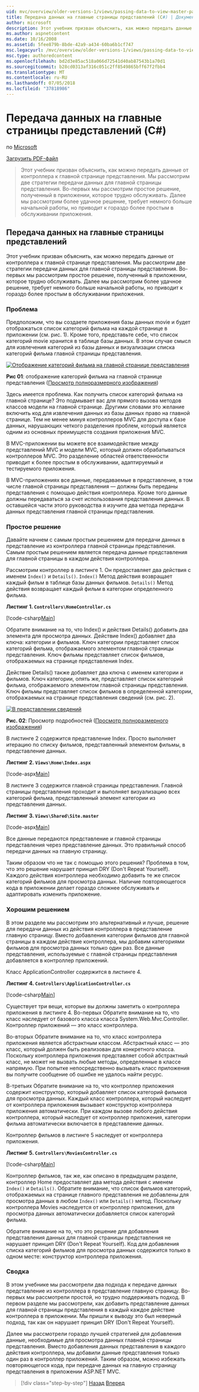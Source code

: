 ```yaml
---
uid: mvc/overview/older-versions-1/views/passing-data-to-view-master-pages-cs
title: Передача данных на главные страницы представлений (C#) | Документация Майкрософт
author: microsoft
description: Этот учебник призван объяснить, как можно передать данные от контроллера к главной странице представления. Мы рассмотрим две стратегии передачи данных в представление m...
ms.author: aspnetcontent
ms.date: 10/16/2008
ms.assetid: 5fee879b-8bde-42a9-a434-60ba6b1cf747
msc.legacyurl: /mvc/overview/older-versions-1/views/passing-data-to-view-master-pages-cs
msc.type: authoredcontent
ms.openlocfilehash: bd2d3e85ac518a066d72541d40ab87543b1a70d1
ms.sourcegitcommit: b28cd0313af316c051c2ff8549865bff67f2fbb4
ms.translationtype: MT
ms.contentlocale: ru-RU
ms.lasthandoff: 07/05/2018
ms.locfileid: "37818986"
---
```

<a name="passing-data-to-view-master-pages-c"></a>Передача данных на главные страницы представлений (C#)
====================
по [Microsoft](https://github.com/microsoft)

[Загрузить PDF-файл](http://download.microsoft.com/download/e/f/3/ef3f2ff6-7424-48f7-bdaa-180ef64c3490/ASPNET_MVC_Tutorial_13_CS.pdf)

> Этот учебник призван объяснить, как можно передать данные от контроллера к главной странице представления. Мы рассмотрим две стратегии передачи данных для главной страницы представления. Во-первых мы рассмотрим простое решение, полученный в приложении, которое трудно обслуживать. Далее мы рассмотрим более удачное решение, требует немного больше начальной работы, но приводит к гораздо более простым в обслуживании приложения.


## <a name="passing-data-to-view-master-pages"></a>Передача данных на главные страницы представлений

Этот учебник призван объяснить, как можно передать данные от контроллера к главной странице представления. Мы рассмотрим две стратегии передачи данных для главной страницы представления. Во-первых мы рассмотрим простое решение, полученный в приложении, которое трудно обслуживать. Далее мы рассмотрим более удачное решение, требует немного больше начальной работы, но приводит к гораздо более простым в обслуживании приложения.

### <a name="the-problem"></a>Проблема

Предположим, что вы создаете приложения базы данных movie и будет отображаться список категорий фильма на каждой странице в приложении (см. рис. 1). Кроме того, представьте себе, что список категорий movie хранится в таблице базы данных. В этом случае смысл для извлечения категорий из базы данных и визуализации списка категорий фильма главной страницы представления.


[![Отображение категорий фильма на главной странице представления](passing-data-to-view-master-pages-cs/_static/image2.png)](passing-data-to-view-master-pages-cs/_static/image1.png)

**Рис 01**: отображение категорий фильма на главной странице представления ([Просмотр полноразмерного изображения](passing-data-to-view-master-pages-cs/_static/image3.png))


Здесь имеется проблема. Как получить список категорий фильма на главной странице? Это подмывает вас для прямого вызова методов классов модели на главной странице. Другими словами это желание включить код для извлечения данных из базы данных право на главной странице. Тем не менее минуя контроллеров MVC для доступа к базе данных, нарушающих четкого разделения проблем, который является одним из основных преимуществ создания приложения MVC.

В MVC-приложении вы можете все взаимодействие между представлений MVC и модели MVC, который должен обрабатываться контроллеров MVC. Это разделение областей ответственности приводит к более простым в обслуживании, адаптируемый и тестируемого приложения.

В MVC-приложениях все данные, передаваемые в представление, в том числе главной страницы представления — должны быть переданы представления с помощью действия контроллера. Кроме того данные должны передаваться за счет использования представления данных. В оставшейся части этого руководства я изучите два метода передачи данных представления главной страницы представления.

### <a name="the-simple-solution"></a>Простое решение

Давайте начнем с самым простым решением для передачи данных в представление из контроллера главной страницы представления. Самым простым решением является передача данные представления для главной страницы в каждом действия контроллера.

Рассмотрим контроллер в листинге 1. Он предоставляет два действия с именем `Index()` и `Details()`. `Index()` Метод действия возвращает каждый фильм в таблице базы данных фильмов. `Details()` Метод действия возвращает каждый фильм в категории определенного фильма.

**Листинг 1. `Controllers\HomeController.cs`**

[!code-csharp[Main](passing-data-to-view-master-pages-cs/samples/sample1.cs)]

Обратите внимание на то, что Index() и действия Details() добавить два элемента для просмотра данных. Действие Index() добавляет два ключа: категории и фильмов. Ключ категории представляет список категорий фильма, отображаемого элементом главной страницы представления. Ключ фильмы представляет список фильмов, отображаемых на странице представления Index.

Действие Details() также добавляет два ключа с именем категории и фильмов. Ключ категории, опять же, представляет список категорий фильма, отображаемого элементом главной страницы представления. Ключ фильмы представляет список фильмов в определенной категории, отображаемых на странице представления сведений (см. рис. 2).


[![В представлении сведений](passing-data-to-view-master-pages-cs/_static/image5.png)](passing-data-to-view-master-pages-cs/_static/image4.png)

**Рис. 02**: Просмотр подробностей ([Просмотр полноразмерного изображения](passing-data-to-view-master-pages-cs/_static/image6.png))


В листинге 2 содержится представление Index. Просто выполняет итерацию по списку фильмов, представленный элементом фильмы, в представление данных.

**Листинг 2. `Views\Home\Index.aspx`**

[!code-aspx[Main](passing-data-to-view-master-pages-cs/samples/sample2.aspx)]

В листинге 3 содержится главной страницы представления. Главной страницы представления проходит и выполняет визуализацию всех категорий фильма, представленный элемент категории из представления данных.

**Листинг 3. `Views\Shared\Site.master`**

[!code-aspx[Main](passing-data-to-view-master-pages-cs/samples/sample3.aspx)]

Все данные передаются представление и главной страницы представления через представление данных. Это правильный способ передачи данных на главную страницу.

Таким образом что не так с помощью этого решения? Проблема в том, что это решение нарушает принцип DRY (Don't Repeat Yourself). Каждого действия контроллера необходимо добавить те же список категорий фильмов для просмотра данных. Наличие повторяющегося кода в приложении делает гораздо сложнее обслуживать и адаптировать изменить приложение.

### <a name="the-good-solution"></a>Хорошим решением

В этом разделе мы рассмотрим это альтернативный и лучше, решение для передачи данных из действия контроллера в представление главную страницу. Вместо добавления категории фильмов для главной страницы в каждом действие контроллера, мы добавим категориями фильмов для просмотра данных только один раз. Все данные представления, используемые с главной страницы представления добавляется в контроллер приложений.

Класс ApplicationController содержится в листинге 4.

**Листинг 4. `Controllers\ApplicationController.cs`**

[!code-csharp[Main](passing-data-to-view-master-pages-cs/samples/sample4.cs)]

Существует три вещи, которые вы должны заметить о контроллера приложения в листинге 4. Во-первых Обратите внимание на то, что класс наследует от базового класса класса System.Web.Mvc.Controller. Контроллер приложений — это класс контроллера.

Во-вторых Обратите внимание на то, что класс контроллера приложения является абстрактным классом. Абстрактный класс — это класс, который должен быть реализован для конкретного класса. Поскольку контроллера приложения представляет собой абстрактный класс, не может не вызвать любые методы, определенные в классе напрямую. При попытке непосредственно вызывать класс приложения вы получите сообщение об ошибке не удалось найти ресурс.

В-третьих Обратите внимание на то, что контроллер приложения содержит конструктор, который добавляет список категорий фильмов для просмотра данных. Каждый класс контроллера, который наследует от контроллера приложения вызывает конструктор контроллера приложения автоматически. При каждом вызове любого действия контроллера, который наследует от контроллер приложения, категории фильма автоматически включается в представление данных.

Контроллер фильмов в листинге 5 наследует от контроллера приложения.

**Листинг 5. `Controllers\MoviesController.cs`**

[!code-csharp[Main](passing-data-to-view-master-pages-cs/samples/sample5.cs)]

Контроллер фильмов, так же, как описано в предыдущем разделе, контроллер Home предоставляет два метода действия с именем `Index()` и `Details()`. Обратите внимание, что список фильмов категорий, отображаемых на странице главного представления не добавлены для просмотра данных в любом `Index()` или `Details()` метод. Поскольку контроллера Movies наследуется от контроллер приложения, для просмотра данных автоматически добавляется список категорий фильма.

Обратите внимание на то, что это решение для добавления представления данных для главной страницы представления не нарушает принцип DRY (Don't Repeat Yourself). Код для добавления списка категорий фильмов для просмотра данных содержится только в одном месте: конструктор контроллера приложения.

### <a name="summary"></a>Сводка

В этом учебнике мы рассмотрели два подхода к передаче данных представление из контроллера в представление главную страницу. Во-первых мы рассмотрели простой, но трудно поддерживать подход. В первом разделе мы рассмотрели, как добавить представление данных для главной страницы представления в каждый каждое действие контроллера в приложении. Мы пришли к выводу это был неверный подход, так как он нарушает принцип DRY (Don't Repeat Yourself).

Далее мы рассмотрели гораздо лучшей стратегией для добавления данные, необходимые для просмотра данных главной страницы представления. Вместо добавления данных представления в каждого действия контроллера, мы добавили данные представления только один раз в контроллер приложений. Таким образом, можно избежать повторяющегося кода, при передаче данных на главную страницу представления в приложении ASP.NET MVC.

> [!div class="step-by-step"]
> [Назад](creating-page-layouts-with-view-master-pages-cs.md)
> [Вперед](asp-net-mvc-views-overview-vb.md)
